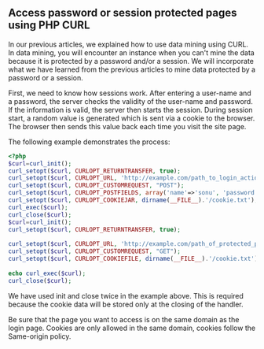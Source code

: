 ## Access password or session protected pages using PHP CURL

In our previous articles, we explained how to use data mining using CURL.
In data mining, you will encounter an instance when you can't mine the data
because it is protected by a password and/or a session. We will incorporate
what we have learned from the previous articles to mine data protected by a password or a session.

First, we need to know how sessions work. After entering a user-name and a password,
the server checks the validity of the user-name and password. If the information is valid,
the server then starts the session. During session start, a random value is generated 
which is sent via a cookie to the browser. 
The browser then sends this value back each time you visit the site page.

The following example demonstrates the process:

```php
<?php
$curl=curl_init();
curl_setopt($curl, CURLOPT_RETURNTRANSFER, true);
curl_setopt($curl, CURLOPT_URL, 'http://example.com/path_to_login_action');
curl_setopt($curl, CURLOPT_CUSTOMREQUEST, "POST");
curl_setopt($curl, CURLOPT_POSTFIELDS, array('name'=>'sonu', 'password'=>'password'));
curl_setopt($curl, CURLOPT_COOKIEJAR, dirname(__FILE__).'/cookie.txt');
curl_exec($curl);
curl_close($curl);
$curl=curl_init();
curl_setopt($curl, CURLOPT_RETURNTRANSFER, true);
 
curl_setopt($curl, CURLOPT_URL, 'http://example.com/path_of_protected_page');
curl_setopt($curl, CURLOPT_CUSTOMREQUEST, "GET");
curl_setopt($curl, CURLOPT_COOKIEFILE, dirname(__FILE__).'/cookie.txt');
 
echo curl_exec($curl);
curl_close($curl);
```

We have used init and close twice in the example above.
This is required because the cookie data will be stored only at the closing of the handler.

Be sure that the page you want to access is on the same domain as the login page.
Cookies are only allowed in the same domain, cookies follow the Same-origin policy.
